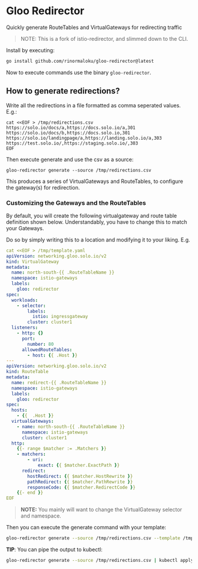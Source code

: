 # Gloo Redirector

Quickly generate RouteTables and VirtualGateways for redirecting traffic

> NOTE: This is a fork of istio-redirector, and slimmed down to the CLI. 

Install by executing:
```bash
go install github.com/rinormaloku/gloo-redirector@latest
```

Now to execute commands use the binary `gloo-redirector`.

## How to generate redirections?

Write all the redirections in a file formatted as comma seperated values. E.g.:
```
cat <<EOF > /tmp/redirections.csv
https://solo.io/docs/a,https://docs.solo.io/a,301
https://solo.io/docs/b,https://docs.solo.io,301
https://solo.io/landingpage/a,https://landing.solo.io/a,303
https://test.solo.io/,https://staging.solo.io/,303
EOF
```

Then execute generate and use the csv as a source:
```
gloo-redirector generate --source /tmp/redirections.csv
```

This produces a series of VirtualGateways and RouteTables, to configure the gateway(s) for redirection.

### Customizing the Gateways and the RouteTables

By default, you will create the following virtualgateway and route table definition shown below. 
Understandably, you have to change this to match your Gateways.

Do so by simply writing this to a location and modifying it to your liking. E.g.
```yaml
cat <<EOF > /tmp/template.yaml
apiVersion: networking.gloo.solo.io/v2
kind: VirtualGateway
metadata:
  name: north-south-{{ .RouteTableName }}
  namespace: istio-gateways
  labels:
    gloo: redirector
spec:
  workloads:
    - selector:
        labels:
          istio: ingressgateway
        cluster: cluster1
  listeners:
    - http: {}
      port:
        number: 80
      allowedRouteTables:
        - host: {{ .Host }}
---
apiVersion: networking.gloo.solo.io/v2
kind: RouteTable
metadata:
  name: redirect-{{ .RouteTableName }}
  namespace: istio-gateways
  labels:
    gloo: redirector
spec:
  hosts:
    - {{  .Host }}
  virtualGateways:
    - name: north-south-{{ .RouteTableName }}
      namespace: istio-gateways
      cluster: cluster1
  http:
    {{- range $matcher := .Matchers }}
    - matchers:
        - uri:
            exact: {{ $matcher.ExactPath }}
      redirect:
        hostRedirect: {{ $matcher.HostRewrite }}
        pathRedirect: {{ $matcher.PathRewrite }}
        responseCode: {{ $matcher.RedirectCode }}
    {{- end }}
EOF
```

> **NOTE:** You mainly will want to change the VirtualGateway selector and namespace.

Then you can execute the generate command with your template:

```bash
gloo-redirector generate --source /tmp/redirections.csv --template /tmp/template.yaml
```

**TIP**: You can pipe the output to kubectl:
```bash
gloo-redirector generate --source /tmp/redirections.csv | kubectl apply -f - 
```
